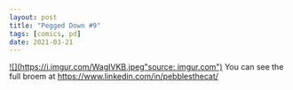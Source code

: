 ```yaml
---
layout: post
title: "Pegged Down #9"
tags: [comics, pd]
date: 2021-03-21
---
```

<!-- #90 -->
[![](https://i.imgur.com/WagIVKB.jpeg"source: imgur.com")](https://i.imgur.com/WagIVKB.jpeg)
You can see the full broem at https://www.linkedin.com/in/pebblesthecat/

